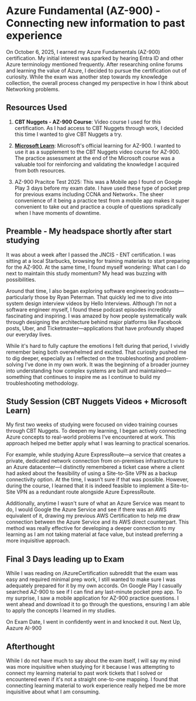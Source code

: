 # Azure Fundamental (AZ-900) - Connecting new information to past experience #

On October 6, 2025, I earned my Azure Fundamentals (AZ-900) certification. My initial interest was sparked by hearing Entra ID and other Azure terminology mentioned frequently. After researching online forums and learning the value of Azure, I decided to pursue the certification out of curiosity. While the exam was another step towards my knowledge collection, the overall process changed my perspective in how I think about Networking problems. 

## Resources Used ##
1. **CBT Nuggets - AZ-900 Course**: Video course I used for this certification. As I had access to CBT Nuggets through work, I decided this time I wanted to give CBT Nuggets a try.
   
2. [**Microsoft Learn**](https://learn.microsoft.com/en-us/training/courses/az-900t00): Microsoft's official learning for AZ-900. I wanted to use it as a supplement to the CBT Nuggets video course for AZ-900. The practice assessment at the end of the Microsoft course was a valuable tool for reinforcing and validating the knowledge I acquired from both resources. 

3. AZ-900 Pracitce Test 2025: This was a Mobile app I found on Google Play 3 days before my exam date. I have used these type of pocket prep for previous exams including CCNA and Network+. The sheer convenience of it being a practice test from a mobile app makes it super convenient to take out and practice a couple of questions spradically when I have moments of downtime.

## Preamble - My headspace shortly after start studying ##
It was about a week after I passed the JNCIS - ENT
 certification. I was sitting at a local Starbucks, browsing for training materials to start preparing for the AZ-900. At the same time, I found myself wondering: What can I do next to maintain this study momentum? My head was buzzing with possibilities.

Around that time, I also began exploring software engineering podcasts—particularly those by Ryan Peterman. That quickly led me to dive into system design interview videos by Hello Interviews. Although I’m not a software engineer myself, I found these podcast episodes incredibly fascinating and inspiring. I was amazed by how people systematically walk through designing the architecture behind major platforms like Facebook posts, Uber, and Ticketmaster—applications that have profoundly shaped our everyday lives.

While it's hard to fully capture the emotions I felt during that period, I vividly remember being both overwhelmed and excited. That curiosity pushed me to dig deeper, especially as I reflected on the troubleshooting and problem-solving I’ve done in my own work. It was the beginning of a broader journey into understanding how complex systems are built and maintained—something that continues to inspire me as I continue to build my troubleshooting methodology.

## Study Session (CBT Nuggets Videos + Microsoft Learn) ##
My first two weeks of studying were focused on video training courses through CBT Nuggets. To deepen my learning, I began actively connecting Azure concepts to real-world problems I’ve encountered at work. This approach helped me better apply what I was learning to practical scenarios.

For example, while studying Azure ExpressRoute—a service that creates a private, dedicated network connection from on-premises infrastructure to an Azure datacenter—I distinctly remembered a ticket case where a client had asked about the feasibility of using a Site-to-Site VPN as a backup connectivity option. At the time, I wasn’t sure if that was possible. However, during the course, I learned that it is indeed feasible to implement a Site-to-Site VPN as a redundant route alongside Azure ExpressRoute.

Additionally, anytime I wasn't sure of what an Azure Service was meant to do, I would Google the Azure Service and see if there was an AWS equivalent of it, drawing my previous AWS Certification to help me draw connection between the Azure Service and its AWS direct counterpart. This method was really effective for developing a deeper connection to my learning as I am not taking material at face value, but instead preferring a more inquisitive approach.

## Final 3 Days leading up to Exam ##
While I was reading on /AzureCertification subreddit that the exam was easy and required minimal prep work, I still wanted to make sure I was adequately prepared for it by my own accords. On Google Play I casually searched AZ-900 to see if I can find any last-minute pocket prep app. To my surprise, I saw a mobile application for AZ-900 practice questions. I went ahead and download it to go through the questions, ensuring I am able to apply the concepts I learned in my studies. 

On Exam Date, I went in confidently went in and knocked it out. Next Up, Aazure AI-900

## Afterthought ##
While I do not have much to say about the exam itself, I will say my mind was more inquisitive when studying for it because I was attempting to connect my learning material to past work tickets that I solved or encountered even if it's not a straight one-to-one mapping. I found that connecting learning material to work experience really helped me be more inquisitive about what I am consuming.


